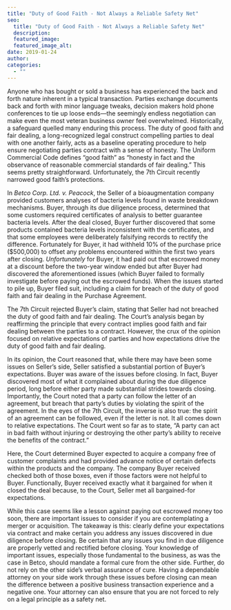 ```yaml
---
title: "Duty of Good Faith - Not Always a Reliable Safety Net"
seo:
  title: "Duty of Good Faith - Not Always a Reliable Safety Net"
  description:
  featured_image:
  featured_image_alt:
date: 2019-01-24
author:
categories:
  - ""
---
```


Anyone who has bought or sold a business has experienced the back and forth nature inherent in a typical transaction. Parties exchange documents back and forth with minor language tweaks, decision makers hold phone conferences to tie up loose ends—the seemingly endless negotiation can make even the most veteran business owner feel overwhelmed. Historically, a safeguard quelled many enduring this process. The duty of good faith and fair dealing, a long-recognized legal construct compelling parties to deal with one another fairly, acts as a baseline operating procedure to help ensure negotiating parties contract with a sense of honesty. The Uniform Commercial Code defines “good faith” as “honesty in fact and the observance of reasonable commercial standards of fair dealing.” This seems pretty straightforward. Unfortunately, the 7th Circuit recently narrowed good faith’s protections.

In _Betco Corp. Ltd. v. Peacock_, the Seller of a bioaugmentation company provided customers analyses of bacteria levels found in waste breakdown mechanisms. Buyer, through its due diligence process, determined that some customers required certificates of analysis to better guarantee bacteria levels. After the deal closed, Buyer further discovered that some products contained bacteria levels inconsistent with the certificates, and that some employees were deliberately falsifying records to rectify the difference. Fortunately for Buyer, it had withheld 10% of the purchase price ($500,000) to offset any problems encountered within the first two years after closing. _Unfortunately_ for Buyer, it had paid out that escrowed money at a discount before the two-year window ended but after Buyer had discovered the aforementioned issues (which Buyer failed to formally investigate before paying out the escrowed funds). When the issues started to pile up, Buyer filed suit, including a claim for breach of the duty of good faith and fair dealing in the Purchase Agreement.

The 7th Circuit rejected Buyer’s claim, stating that Seller had not breached the duty of good faith and fair dealing. The Court’s analysis began by reaffirming the principle that every contract implies good faith and fair dealing between the parties to a contract. However, the crux of the opinion focused on relative expectations of parties and how expectations drive the duty of good faith and fair dealing.

In its opinion, the Court reasoned that, while there may have been some issues on Seller’s side, Seller satisfied a substantial portion of Buyer’s expectations. Buyer was aware of the issues before closing. In fact, Buyer discovered most of what it complained about during the due diligence period, long before either party made substantial strides towards closing. Importantly, the Court noted that a party can follow the letter of an agreement, but breach that party’s duties by violating the spirit of the agreement. In the eyes of the 7th Circuit, the inverse is also true: the spirit of an agreement can be followed, even if the letter is not. It all comes down to relative expectations. The Court went so far as to state, “A party can act in bad faith without injuring or destroying the other party’s ability to receive the benefits of the contract.”

Here, the Court determined Buyer expected to acquire a company free of customer complaints and had provided advance notice of certain defects within the products and the company. The company Buyer received checked both of those boxes, even if those factors were not helpful to Buyer. Functionally, Buyer received exactly what it bargained for when it closed the deal because, to the Court, Seller met all bargained-for expectations.

While this case seems like a lesson against paying out escrowed money too soon, there are important issues to consider if you are contemplating a merger or acquisition. The takeaway is this: clearly define your expectations via contract and make certain you address any issues discovered in due diligence before closing. Be certain that any issues you find in due diligence are properly vetted and rectified before closing. Your knowledge of important issues, especially those fundamental to the business, as was the case in Betco, should mandate a formal cure from the other side. Further, do not rely on the other side’s verbal assurance of cure. Having a dependable attorney on your side work through these issues before closing can mean the difference between a positive business transaction experience and a negative one. Your attorney can also ensure that you are not forced to rely on a legal principle as a safety net.
